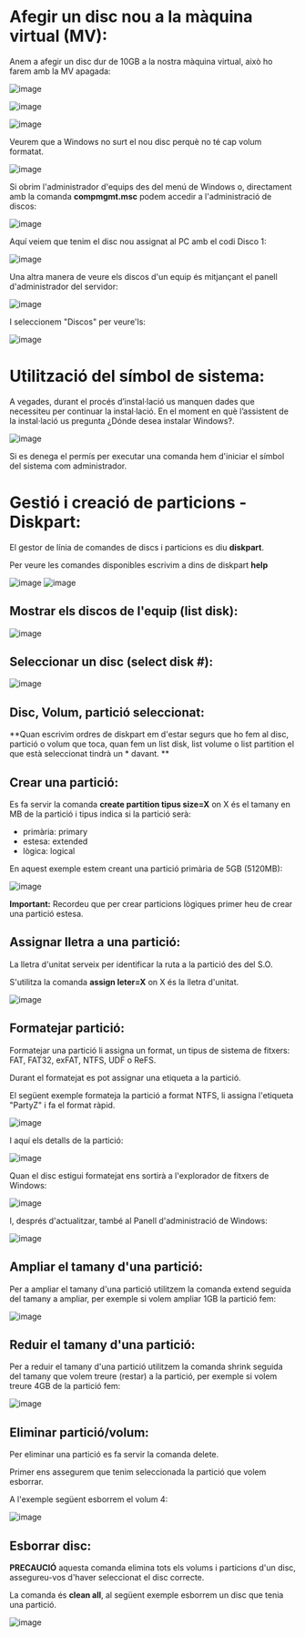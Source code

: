 # Afegir un disc nou a la màquina virtual (MV):

Anem a afegir un disc dur de 10GB a la nostra màquina virtual, això ho farem amb la MV apagada:

![image](https://github.com/XaSaFa/MP04/assets/110727546/56fd5caa-0459-4c6d-bfdd-ca1a5a32b509)

![image](https://github.com/XaSaFa/MP04/assets/110727546/50311426-d863-4933-ab45-9697b1937278)

![image](https://github.com/XaSaFa/MP04/assets/110727546/f814b192-12d7-4e18-b3b7-a0c6801d4789)

Veurem que a Windows no surt el nou disc perquè no té cap volum formatat.

![image](https://github.com/XaSaFa/MP04/assets/110727546/e5863a3d-2bf1-4caf-9e90-ac251e95fe5e)

Si obrim l'administrador d'equips des del menú de Windows o, directament amb la comanda **compmgmt.msc** podem accedir a l'administració de discos:

![image](https://github.com/XaSaFa/MP04/assets/110727546/0a34e681-8470-4d0d-9eb3-20ccd128d490)

Aquí veiem que tenim el disc nou assignat al PC amb el codi Disco 1:

![image](https://github.com/XaSaFa/MP04/assets/110727546/86228d3e-5a7d-4646-99ed-cce0da3ff5db)

Una altra manera de veure els discos d'un equip és mitjançant el panell d'administrador del servidor:

![image](https://github.com/XaSaFa/MP04/assets/110727546/330c1029-912e-4ae9-8420-abb244b0f22a)

I seleccionem "Discos" per veure'ls:

![image](https://github.com/XaSaFa/MP04/assets/110727546/8403c78f-f6bd-4010-ab7e-edcd4203dc2f)

# Utilització del símbol de sistema:

A vegades, durant el procés d’instal·lació us manquen dades que necessiteu per continuar la instal·lació. En el moment en què l’assistent de la instal·lació us pregunta ¿Dónde desea instalar Windows?.

![image](https://github.com/XaSaFa/MP04/assets/110727546/f63730b3-1466-4523-a788-5b170155aa92)

Si es denega el permís per executar una comanda hem d'iniciar el símbol del sistema com administrador.

# Gestió i creació de particions - Diskpart:

El gestor de línia de comandes de discs i particions es diu **diskpart**.

Per veure les comandes disponibles escrivim a dins de diskpart **help**

![image](https://github.com/XaSaFa/MP04/assets/110727546/56568931-f654-4acf-bc33-e723de0a6230)
![image](https://github.com/XaSaFa/MP04/assets/110727546/d3eb0cd1-2349-4583-8fb9-bc6bb1be0f0d)

## Mostrar els discos de l'equip (list disk):

![image](https://github.com/XaSaFa/MP04/assets/110727546/6060997c-26e3-48b8-b255-1b9320d818e9)

## Seleccionar un disc (select disk #):

![image](https://github.com/XaSaFa/MP04/assets/110727546/38fabf2c-77e7-428e-99fb-ecb00f67c05f)

## Disc, Volum, partició seleccionat:

**Quan escrivim ordres de diskpart em d'estar segurs que ho fem al disc, partició o volum que toca, quan fem un list disk, list volume o list partition el que està seleccionat tindrà un * davant.
**
## Crear una partició:

Es fa servir la comanda **create partition tipus size=X** on X és el tamany en MB de la partició i tipus indica si la partició serà:

- primària: primary
- estesa: extended
- lògica: logical

 En aquest exemple estem creant una partició primària de 5GB (5120MB):

![image](https://github.com/XaSaFa/MP04/assets/110727546/da712de6-74bc-46f5-a07f-8d4c197d79fb)

**Important:** Recordeu que per crear particions lògiques primer heu de crear una partició estesa.

## Assignar lletra a una partició:

La lletra d'unitat serveix per identificar la ruta a la partició des del S.O.

S'utilitza la comanda **assign leter=X** on X és la lletra d'unitat.

![image](https://github.com/XaSaFa/MP04/assets/110727546/6a56c7da-cd6e-47b5-86fd-0e012270058a)

## Formatejar partició:

Formatejar una partició li assigna un format, un tipus de sistema de fitxers: FAT, FAT32, exFAT, NTFS, UDF o ReFS.

Durant el formatejat es pot assignar una etiqueta a la partició. 

El següent exemple formateja la partició a format NTFS, li assigna l'etiqueta "PartyZ" i fa el format ràpid.

![image](https://github.com/XaSaFa/MP04/assets/110727546/7b895a94-916e-4af6-8372-09cbd2a26c0d)

I aquí els detalls de la partició:

![image](https://github.com/XaSaFa/MP04/assets/110727546/421fde10-998e-4c30-a3a0-a1be23753e27)

Quan el disc estigui formatejat ens sortirà a l'explorador de fitxers de Windows:

![image](https://github.com/XaSaFa/MP04/assets/110727546/07b3ff97-ef8f-4499-8e32-c86744bcf146)

I, després d'actualitzar, també al Panell d'administració de Windows:

![image](https://github.com/XaSaFa/MP04/assets/110727546/6b4b0885-54d4-4646-bf8b-09f753ab948c)

## Ampliar el tamany d'una partició:

Per a ampliar el tamany d'una partició utilitzem la comanda extend seguida del tamany a ampliar, per exemple si volem ampliar 1GB la partició fem:

![image](https://github.com/XaSaFa/MP04/assets/110727546/d92cd18c-a041-40b1-86a2-28c8372e39d2)

## Reduir el tamany d'una partició:

Per a reduir el tamany d'una partició utilitzem la comanda shrink seguida del tamany que volem treure (restar) a la partició, per exemple si volem treure 4GB de la partició fem:

![image](https://github.com/XaSaFa/MP04/assets/110727546/ed10e250-c345-487a-bd43-e73732d1e527)

## Eliminar partició/volum:

Per eliminar una partició es fa servir la comanda delete.

Primer ens assegurem que tenim seleccionada la partició que volem esborrar.

A l'exemple següent esborrem el volum 4:

![image](https://github.com/XaSaFa/MP04/assets/110727546/ee35864a-c7ba-4a51-b8ff-f3693cbece8d)

## Esborrar disc:

**PRECAUCIÓ** aquesta comanda elimina tots els volums i particions d'un disc, assegureu-vos d'haver seleccionat el disc correcte.

La comanda és **clean all**, al següent exemple esborrem un disc que tenia una partició.

![image](https://github.com/XaSaFa/MP04/assets/110727546/b7a94065-33ff-4d07-bfa5-4432032aee0d)







